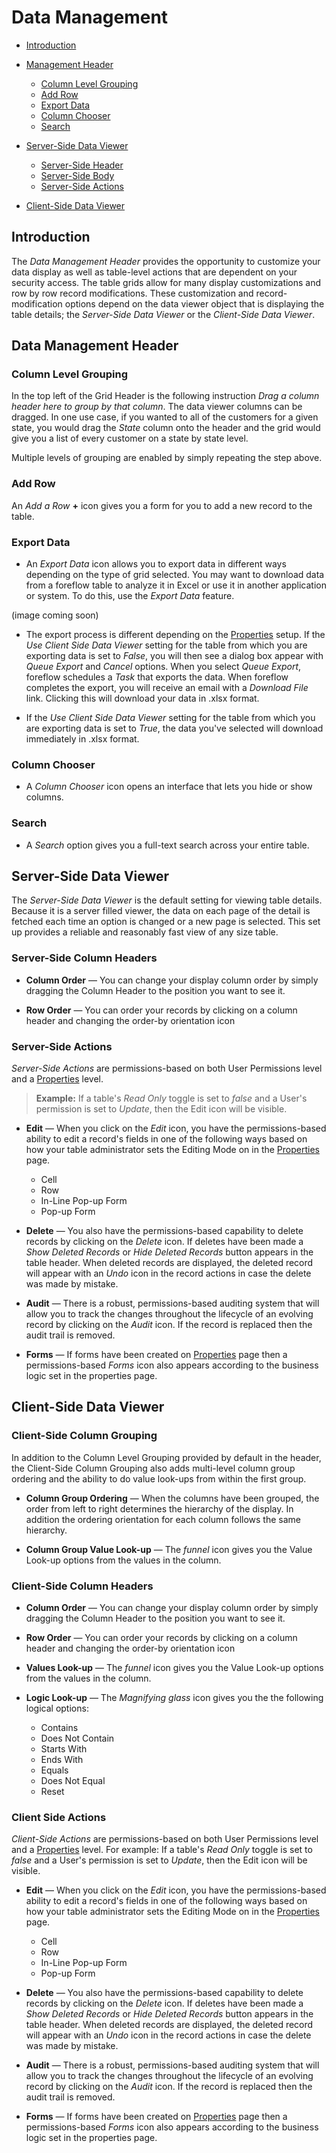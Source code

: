 # Data Management

-   [Introduction](#introduction)
-   [Management Header](#management-header)
    -   [Column Level Grouping](#column-level-grouping)
    -   [Add Row](#add-row)
    -   [Export Data](#export-data)
    -   [Column Chooser](#column-chooser)
    -   [Search](#Search)
-   [Server-Side Data Viewer](#server-side-data-viewer)

    -   [Server-Side Header](#server-side-header)
    -   [Server-Side Body](#server-side-body)
    -   [Server-Side Actions](#server-side-actions)

-   [Client-Side Data Viewer](#client-side-data-viewer)

<a name="introduction"></a>

## Introduction

The _Data Management Header_ provides the opportunity to customize your data display as well as table-level actions that are dependent on your security access. The table grids allow for many display customizations and row by row record modifications. These customization and record-modification options depend on the data viewer object that is displaying the table details; the _Server-Side Data Viewer_ or the _Client-Side Data Viewer_.

## Data Management Header

<a name="column-level-grouping"></a>

### Column Level Grouping

In the top left of the Grid Header is the following instruction _Drag a column header here to group by that column_. The data viewer columns can be dragged. In one use case, if you wanted to all of the customers for a given state, you would drag the _State_ column onto the header and the grid would give you a list of every customer on a state by state level.

Multiple levels of grouping are enabled by simply repeating the step above.

<a name="add-row"></a>

### Add Row

An _Add a Row_ **+** icon gives you a form for you to add a new record to the table.

<a name="export-data"></a>

### Export Data

-   An _Export Data_ icon allows you to export data in different ways depending on the type of grid selected. You may want to download data from a foreflow table to analyze it in Excel or use it in another application or system. To do this, use the _Export Data_ feature.

(image coming soon)

-   The export process is different depending on the [Properties](tables-properties.md) setup. If the _Use Client Side Data Viewer_ setting for the table from which you are exporting data is set to _False_, you will then see a dialog box appear with _Queue Export_ and _Cancel_ options. When you select _Queue Export_, foreflow schedules a _Task_ that exports the data. When foreflow completes the export, you will receive an email with a _Download File_ link. Clicking this will download your data in .xlsx format.

-   If the _Use Client Side Data Viewer_ setting for the table from which you are exporting data is set to _True_, the data you've selected will download immediately in .xlsx format.

<a name="column-chooser"></a>

### Column Chooser

-   A _Column Chooser_ icon opens an interface that lets you hide or show columns.

<a name="search"></a>

### Search

-   A _Search_ option gives you a full-text search across your entire table.

<a name="server-side-data-viewer"></a>

## Server-Side Data Viewer

The _Server-Side Data Viewer_ is the default setting for viewing table details. Because it is a server filled viewer, the data on each page of the detail is fetched each time an option is changed or a new page is selected. This set up provides a reliable and reasonably fast view of any size table.

<a name="server-side-column-headers"></a>

### Server-Side Column Headers

-   **Column Order** &mdash; You can change your display column order by simply dragging the Column Header to the position you want to see it.

-   **Row Order** &mdash; You can order your records by clicking on a column header and changing the order-by orientation icon

<a name="server-side-actions"></a>

### Server-Side Actions

_Server-Side Actions_ are permissions-based on both User Permissions level and a [Properties](/{{version}}/tables-properties) level.

> **Example:** If a table's _Read Only_ toggle is set to _false_ and a User's permission is set to _Update_, then the Edit icon will be visible.

-   **Edit** &mdash; When you click on the _Edit_ icon, you have the permissions-based ability to edit a record's fields in one of the following ways based on how your table administrator sets the Editing Mode on in the [Properties](tables-properties#editing-mode) page.

    -   Cell
    -   Row
    -   In-Line Pop-up Form
    -   Pop-up Form

-   **Delete** &mdash; You also have the permissions-based capability to delete records by clicking on the _Delete_ icon. If deletes have been made a _Show Deleted Records_ or _Hide Deleted Records_ button appears in the table header. When deleted records are displayed, the deleted record will appear with an _Undo_ icon in the record actions in case the delete was made by mistake.

-   **Audit** &mdash; There is a robust, permissions-based auditing system that will allow you to track the changes throughout the lifecycle of an evolving record by clicking on the _Audit_ icon. If the record is replaced then the audit trail is removed.

-   **Forms** &mdash; If forms have been created on [Properties](tables-properties#forms-section) page then a permissions-based _Forms_ icon also appears according to the business logic set in the properties page.

<a name="client-side-data-viewer"></a>

## Client-Side Data Viewer

<a name="client-side-column-grouping"></a>

### Client-Side Column Grouping

In addition to the Column Level Grouping provided by default in the header, the Client-Side Column Grouping also adds multi-level column group ordering and the ability to do value look-ups from within the first group.

-   **Column Group Ordering** &mdash; When the columns have been grouped, the order from left to right determines the hierarchy of the display. In addition the ordering orientation for each column follows the same hierarchy.

-   **Column Group Value Look-up** &mdash; The _funnel_ icon gives you the Value Look-up options from the values in the column.

<a name="client-side-column-headers"></a>

### Client-Side Column Headers

-   **Column Order** &mdash; You can change your display column order by simply dragging the Column Header to the position you want to see it.

-   **Row Order** &mdash; You can order your records by clicking on a column header and changing the order-by orientation icon

-   **Values Look-up** &mdash; The _funnel_ icon gives you the Value Look-up options from the values in the column.

-   **Logic Look-up** &mdash; The _Magnifying glass_ icon gives you the the following logical options:
    -   Contains
    -   Does Not Contain
    -   Starts With
    -   Ends With
    -   Equals
    -   Does Not Equal
    -   Reset

<a name="client-side-actions"></a>

### Client Side Actions

_Client-Side Actions_ are permissions-based on both User Permissions level and a [Properties](/{{version}}/tables-properties) level. For example: If a table's _Read Only_ toggle is set to _false_ and a User's permission is set to _Update_, then the Edit icon will be visible.

-   **Edit** &mdash; When you click on the _Edit_ icon, you have the permissions-based ability to edit a record's fields in one of the following ways based on how your table administrator sets the Editing Mode on in the [Properties](tables-properties#editing-mode) page.

    -   Cell
    -   Row
    -   In-Line Pop-up Form
    -   Pop-up Form

-   **Delete** &mdash; You also have the permissions-based capability to delete records by clicking on the _Delete_ icon. If deletes have been made a _Show Deleted Records_ or _Hide Deleted Records_ button appears in the table header. When deleted records are displayed, the deleted record will appear with an _Undo_ icon in the record actions in case the delete was made by mistake.

-   **Audit** &mdash; There is a robust, permissions-based auditing system that will allow you to track the changes throughout the lifecycle of an evolving record by clicking on the _Audit_ icon. If the record is replaced then the audit trail is removed.

-   **Forms** &mdash; If forms have been created on [Properties](tables-properties#forms-section) page then a permissions-based _Forms_ icon also appears according to the business logic set in the properties page.

